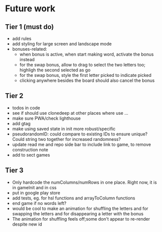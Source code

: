 # Future work

## Tier 1 (must do)

- add rules
- add styling for large screen and landscape mode
- bonuses-related:
  - when bonus is active, when start making word, activate the bonus instead
  - for the swap bonus, allow to drag to select the two letters too; highligh the second selected as go
  - for the swap bonus, style the first letter picked to indicate picked
  - clicking anywhere besides the board should also cancel the bonus

## Tier 2

- todos in code
- see if should use clonedeep at other places where use ...
- make sure PWA/check lighthouse
- add gtag
- make using saved state in init more robust/specific
- pseudorandomID: could compare to existing IDs to ensure unique? Could string two together for increased randomness?
- update read me and repo side bar to include link to game, to remove construction note
- add to sect games

## Tier 3

- Only hardcode the numColumns/numRows in one place. Right now, it is in gameInit and in css
- put in google play store
- add tests, eg. for hsl functions and arrayToColumn functions
- end game if no words left?
- would be cool to make an animation for shuffling the letters and for swapping the letters and for disappearing a letter with the bonus
- The animation for shuffling feels off;some don't appear to re-render despite new id
